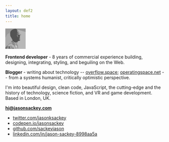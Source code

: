 ```yaml
---
layout: def2
title: home
---
```


<img src="./img/me.png" alt="" class="avatar" width="64" height="64">

**Frontend developer** - 8 years of commercial experience building, designing, integrating, styling, and beguiling on the Web.

**Blogger** - writing about technology --
<a href="https://overflow.space">overflow.space</a>;
<a href="https://operatingspace.net">operatingspace.net</a>
-- from a systems humanist, critically optimistic perspective.

I'm into beautiful design, clean code, JavaScript, the cutting-edge and the history of technology, science fiction, and VR and game development. Based in London, UK.

**hi@jasonsackey.com**

<ul class="links">
       <li><a href="https://twitter.com/jasonksackey">
         <span class="red">twitter.com</span>/jasonksackey
       </a></li>
       <li><a href="http://codepen.io/jasonsackey">
         <span class="red">codepen.io</span>/jasonsackey
       </a></li>
       <li><a href="https://github.com/sackeyjason">
         <span class="red">github.com</span>/sackeyjason
       </a></li>
       <li><a href="https://www.linkedin.com/in/jason-sackey-8998aa5a/">
         <span class="red">linkedin.com/in/</span>jason-sackey-8998aa5a
       </a></li>
</ul>

